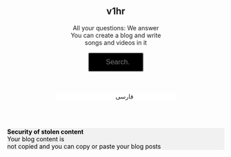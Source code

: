  
<html>
<script src="jshtml.js"></script>

<html>
<head>
</head>
<body>
<center>
<h2>
v1hr

</h2>
<p>
All your questions: We answer<br> You can create a blog and write <br> songs and videos in it





</p>
<meta name="viewport" content="width=device-width, initial-scale=1">
<head>
<center>
<style> 
input[type=text] {
width: 130px;
box-sizing: border-box;
border: 2px solid #ccc;
border-radius: 4px;
font-size: 16px;
background-color: white;
background-image: url('searchicon.png');
background-position: 10px 10px; 
background-repeat: no-repeat;
padding: 12px 30px 12px 40px;
transition: width .99s ease-in-out;
background-color:#000;
color:#fff;
}
input[type=text]:focus {
width: 100%;
}
transition: width 0.4s ease-in-out;
}
		
input[type=text]:focus {
width: 100%;
		}
</style>

<body>
		

		
<form>
<input type="text" name="search" placeholder="Search..">
</form>
		

<br>
<br>

<div style=" background:#fff; margin-left:0px; width:280px;"> 

<a href="v1hrfa.html" style="text-decoration:none;background:#fff; margin-left:40px; width:30px;"> 
فارسی
</a>



				



<a href="#" type="button" style="background-color:#F1F1F1; color:#000;">


</a>
</div>
<br>
<br> 
<br>


<div style=" background:#f1f1f1; color:#000; text-align: left;">
<p>
<b>
Security of stolen content
</b>
<br>
Your blog content is <br>not copied and you can copy or paste your blog posts

</p>





</div>





